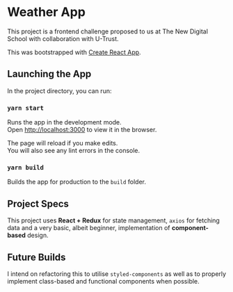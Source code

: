 # Weather App

This project is a frontend challenge proposed to us at The New Digital School with collaboration with U-Trust.

This was bootstrapped with [Create React App](https://github.com/facebookincubator/create-react-app).

## Launching the App

In the project directory, you can run:

### `yarn start`

Runs the app in the development mode.<br>
Open [http://localhost:3000](http://localhost:3000) to view it in the browser.

The page will reload if you make edits.<br>
You will also see any lint errors in the console.

### `yarn build`

Builds the app for production to the `build` folder.

## Project Specs

This project uses **React + Redux** for state management, `axios` for fetching data and a very basic, albeit beginner, implementation of **component-based** design.

## Future Builds

I intend on refactoring this to utilise `styled-components` as well as to properly implement class-based and functional components when possible.
